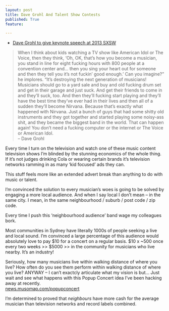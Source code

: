 ```yaml
---
layout: post
title: Dave Grohl And Talent Show Contests
published: True
feature: 

---
```


*   [Dave Grohl to give keynote speech at 2013 SXSW](http://www.salon.com/2012/11/16/dave_grohl_to_give_keynote_speech_at_2013_sxsw/)

> When I think about kids watching a TV show like American Idol or The Voice, then they think, ‘Oh, OK, that’s how you become a musician, you stand in line for eight fucking hours with 800 people at a convention center and… then you sing your heart out for someone and then they tell you it’s not fuckin’ good enough.’ Can you imagine?” he implores. “It’s destroying the next generation of musicians! Musicians should go to a yard sale and buy and old fucking drum set and get in their garage and just suck. And get their friends to come in and they’ll suck, too. And then they’ll fucking start playing and they’ll have the best time they’ve ever had in their lives and then all of a sudden they’ll become Nirvana. Because that’s exactly what happened with Nirvana. Just a bunch of guys that had some shitty old instruments and they got together and started playing some noisy-ass shit, and they became the biggest band in the world. That can happen again! You don’t need a fucking computer or the internet or The Voice or American Idol.  
> – Dave Grohl

Every time I turn on the television and watch one of these music content television shows I’m blinded by the stunning economics of the whole thing. If it’s not judges drinking Cola or wearing certain brands it’s television networks ramming in as many ‘kid focused’ ads they can.

This stuff feels more like an extended advert break than anything to do with music or talent.

I’m convinced the solution to every musician’s woes is going to be solved by engaging a more local audience. And when I say local I don’t mean – in the same city. I mean, in the same neighbourhood / suburb / post code / zip code.

Every time I push this ‘neighbourhood audience’ band wage my colleagues bork.

Most communities in Sydney have literally 1000s of people seeking a live and local sound. I’m convinced a large percentage of this audience would absolutely love to pay $10 for a concert on a regular basis. $10 x ~500 once every two weeks >> $5000 >> in the community for musicians who live nearby. It’s an industry!

Seriously, how many musicians live within walking distance of where you live? How often do you see them perform within walking distance of where you live? ANYWAY – I can’t exactcly articulate what my vision is but… Just wait and see what happens with this Popup Concert idea I’ve been hacking away at recently.  
[news.musomap.com/popupconcert](http://news.musomap.com/popupconcert)

I’m determined to proved that _neighbours_ have more cash for the average musician than television networks and record labels combined.